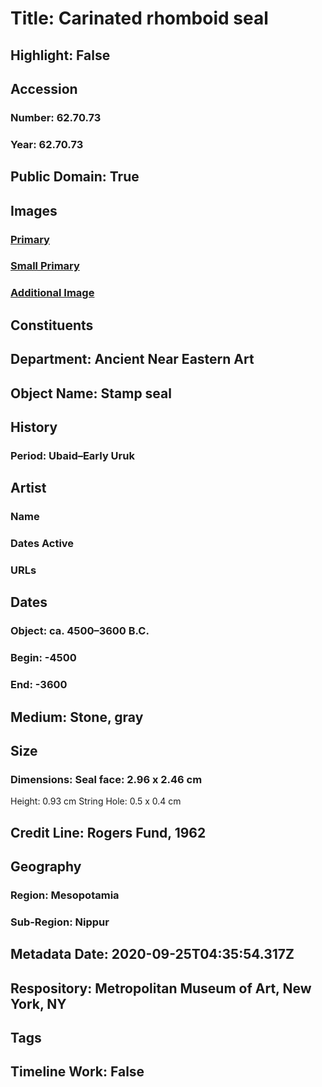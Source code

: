 # Title: Carinated rhomboid seal
## Highlight: False
## Accession
### Number: 62.70.73
### Year: 62.70.73
## Public Domain: True
## Images
### [Primary](https://images.metmuseum.org/CRDImages/an/original/DP-15116-035.jpg)
### [Small Primary](https://images.metmuseum.org/CRDImages/an/web-large/DP-15116-035.jpg)
### [Additional Image](https://images.metmuseum.org/CRDImages/an/original/DP-15116-036.jpg)
## Constituents
## Department: Ancient Near Eastern Art
## Object Name: Stamp seal
## History
### Period: Ubaid–Early Uruk
## Artist
### Name
### Dates Active
### URLs
## Dates
### Object: ca. 4500–3600 B.C.
### Begin: -4500
### End: -3600
## Medium: Stone, gray
## Size
### Dimensions: Seal face: 2.96 x 2.46 cm
Height: 0.93 cm
String Hole: 0.5 x 0.4 cm
## Credit Line: Rogers Fund, 1962
## Geography
### Region: Mesopotamia
### Sub-Region: Nippur
## Metadata Date: 2020-09-25T04:35:54.317Z
## Respository: Metropolitan Museum of Art, New York, NY
## Tags
## Timeline Work: False